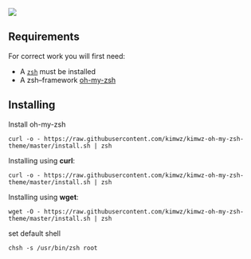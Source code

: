 ![](./theme.jpg)

## Requirements

For correct work you will first need:

* A [`zsh`](http://www.zsh.org/) must be installed
* A zsh–framework [oh-my-zsh](http://ohmyz.sh/)

## Installing
Install oh-my-zsh
```
curl -o - https://raw.githubusercontent.com/kimwz/kimwz-oh-my-zsh-theme/master/install.sh | zsh
```

Installing using **curl**:
```
curl -o - https://raw.githubusercontent.com/kimwz/kimwz-oh-my-zsh-theme/master/install.sh | zsh
```

Installing using **wget**:

```
wget -O - https://raw.githubusercontent.com/kimwz/kimwz-oh-my-zsh-theme/master/install.sh | zsh
```

set default shell

```
chsh -s /usr/bin/zsh root
```

